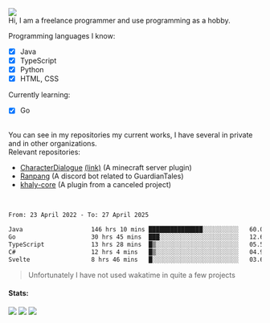 ![](https://komarev.com/ghpvc/?username=iAtog&color=brightgreen) <br>
Hi, I am a freelance programmer and use programming as a hobby.<br>

Programming languages I know:
- [x] Java
- [x] TypeScript
- [x] Python
- [x] HTML, CSS

Currently learning:
- [x] Go
<br>
You can see in my repositories my current works, I have several in private and in other organizations.<br>
Relevant repositories:<br>

* [CharacterDialogue](https://github.com/iAtog/character-dialogue) [(link)](https://www.spigotmc.org/resources/95868/) (A minecraft server plugin)
* [Ranpang](https://github.com/iAtog/Ranpang) (A discord bot related to GuardianTales)
* [khaly-core](https://github.com/KhalyRPG/rpg) (A plugin from a canceled project)
<br>

<!--START_SECTION:waka-->

```txt
From: 23 April 2022 - To: 27 April 2025

Java                   146 hrs 10 mins ███████████████░░░░░░░░░░   60.09 %
Go                     30 hrs 45 mins  ███░░░░░░░░░░░░░░░░░░░░░░   12.64 %
TypeScript             13 hrs 28 mins  █▒░░░░░░░░░░░░░░░░░░░░░░░   05.54 %
C#                     12 hrs 4 mins   █▒░░░░░░░░░░░░░░░░░░░░░░░   04.97 %
Svelte                 8 hrs 46 mins   █░░░░░░░░░░░░░░░░░░░░░░░░   03.60 %
```

<!--END_SECTION:waka-->
> Unfortunately I have not used wakatime in quite a few projects
#### Stats:
![](https://github-profile-summary-cards.vercel.app/api/cards/profile-details?username=iAtog&theme=github_dark)
![](https://github-profile-summary-cards.vercel.app/api/cards/stats?username=iAtog&theme=github_dark)
![](https://github-profile-summary-cards.vercel.app/api/cards/repos-per-language?username=iAtog&theme=github_dark) 
